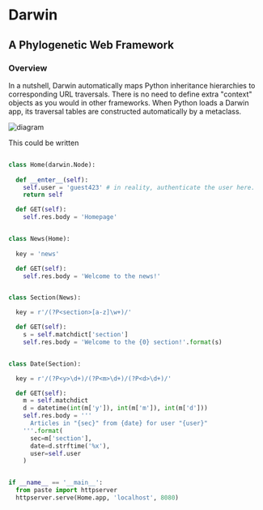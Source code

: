 Darwin
=============
A Phylogenetic Web Framework
--------------------------------------------

### Overview ###
In a nutshell, Darwin automatically maps Python inheritance hierarchies 
to corresponding URL traversals. There is no need to define extra "context" 
objects as you would in other frameworks. When Python loads a Darwin app, 
its traversal tables are constructed automatically by a metaclass.

![diagram](https://raw.github.com/basefook/Darwin/master/example.png)

This could be written

```python

class Home(darwin.Node):
  
  def __enter__(self):
    self.user = 'guest423' # in reality, authenticate the user here.
    return self

  def GET(self):
    self.res.body = 'Homepage'


class News(Home):
  
  key = 'news'

  def GET(self):
    self.res.body = 'Welcome to the news!'


class Section(News):

  key = r'/(?P<section>[a-z]\w+)/'

  def GET(self):
    s = self.matchdict['section']
    self.res.body = 'Welcome to the {0} section!'.format(s)


class Date(Section):

  key = r'/(?P<y>\d+)/(?P<m>\d+)/(?P<d>\d+)/'

  def GET(self):
    m = self.matchdict
    d = datetime(int(m['y']), int(m['m']), int(m['d'])) 
    self.res.body = '''
      Articles in "{sec}" from {date} for user "{user}"
    '''.format(
      sec=m['section'], 
      date=d.strftime('%x'), 
      user=self.user
    )


if __name__ == '__main__':
  from paste import httpserver
  httpserver.serve(Home.app, 'localhost', 8080)
```

